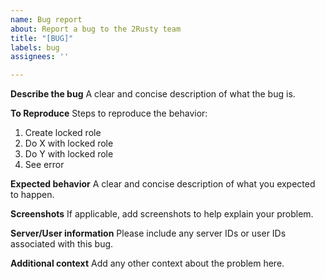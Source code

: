 ```yaml
---
name: Bug report
about: Report a bug to the 2Rusty team
title: "[BUG]"
labels: bug
assignees: ''

---
```


**Describe the bug**
A clear and concise description of what the bug is.

**To Reproduce**
Steps to reproduce the behavior:
1. Create locked role
2. Do X with locked role
3. Do Y with locked role
4. See error

**Expected behavior**
A clear and concise description of what you expected to happen.

**Screenshots**
If applicable, add screenshots to help explain your problem.

**Server/User information**
Please include any server IDs or user IDs associated with this bug.

**Additional context**
Add any other context about the problem here.
